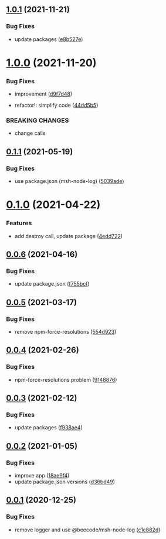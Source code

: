 ## [1.0.1](https://github.com/beecode-rs/msh-node-app/compare/v1.0.0...v1.0.1) (2021-11-21)


### Bug Fixes

* update packages ([e8b527e](https://github.com/beecode-rs/msh-node-app/commit/e8b527e58c179df77cde8ee369e4fe5f87ee4b7c))

# [1.0.0](https://github.com/beecode-rs/msh-node-app/compare/v0.1.1...v1.0.0) (2021-11-20)


### Bug Fixes

* improvement ([d9f7d48](https://github.com/beecode-rs/msh-node-app/commit/d9f7d48f342c6eb74daa25de0ca55da4236d430e))


* refactor!: simplify code ([44dd5b5](https://github.com/beecode-rs/msh-node-app/commit/44dd5b5fdbe3e721bda2f4098145e20a8d04773c))


### BREAKING CHANGES

* change calls

## [0.1.1](https://github.com/beecode-rs/msh-node-app/compare/v0.1.0...v0.1.1) (2021-05-19)


### Bug Fixes

* use package.json (msh-node-log) ([5039ade](https://github.com/beecode-rs/msh-node-app/commit/5039ade3e5a36b45bbe0f24032305851edca7f7b))

# [0.1.0](https://github.com/beecode-rs/msh-node-app/compare/v0.0.6...v0.1.0) (2021-04-22)


### Features

* add destroy call, update package ([4edd722](https://github.com/beecode-rs/msh-node-app/commit/4edd7221d5a296d85577b8054b4d25739dc1ed40))

## [0.0.6](https://github.com/beecode-rs/msh-node-app/compare/v0.0.5...v0.0.6) (2021-04-16)


### Bug Fixes

* update package.json ([f755bcf](https://github.com/beecode-rs/msh-node-app/commit/f755bcf05768e316f43e8aeb7e56bb841fd1eec2))

## [0.0.5](https://github.com/beecode-rs/msh-node-app/compare/v0.0.4...v0.0.5) (2021-03-17)


### Bug Fixes

* remove npm-force-resolutions ([554d923](https://github.com/beecode-rs/msh-node-app/commit/554d923bc1e2a9519db9e0d189abbea68ef00035))

## [0.0.4](https://github.com/beecode-rs/msh-node-app/compare/v0.0.3...v0.0.4) (2021-02-26)


### Bug Fixes

* npm-force-resolutions problem ([9148876](https://github.com/beecode-rs/msh-node-app/commit/91488764a0c7eaef9de9622287e39f38eb2684bb))

## [0.0.3](https://github.com/beecode-rs/msh-node-app/compare/v0.0.2...v0.0.3) (2021-02-12)


### Bug Fixes

* update packages ([f938ae4](https://github.com/beecode-rs/msh-node-app/commit/f938ae44a623e606ad6a03530ea011045883cc94))

## [0.0.2](https://github.com/beecode-rs/msh-node-app/compare/v0.0.1...v0.0.2) (2021-01-05)


### Bug Fixes

* improve app ([18ae9f4](https://github.com/beecode-rs/msh-node-app/commit/18ae9f4bfcc0a4f12e04f4e6ad97eb331ae6feed))
* update package.json versions ([d36bd49](https://github.com/beecode-rs/msh-node-app/commit/d36bd49e2cfabd7013ad941401188fce25776f41))

## [0.0.1](https://github.com/beecode-rs/msh-node-app/compare/v0.0.0...v0.0.1) (2020-12-25)


### Bug Fixes

* remove logger and use @beecode/msh-node-log ([c1c882d](https://github.com/beecode-rs/msh-node-app/commit/c1c882dbf1b2de9ef68ad83258aea8c6352b2f6f))

